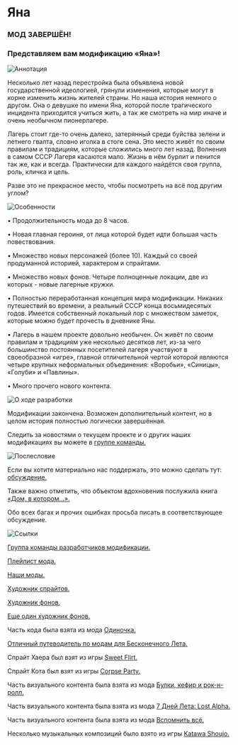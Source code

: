 # Яна
 
### МОД ЗАВЕРШЁН!

### Представляем вам модификацию «Яна»!

![Аннотация](https://i.imgur.com/DXIlVDq.png)

Несколько лет назад перестройка была объявлена новой государственной идеологией, грянули изменения, которые могут в корне изменить жизнь жителей страны. Но наша история немного о другом. Она о девушке по имени Яна, которой после трагического инцидента приходится учиться жить, а так же смотреть на мир иначе и очень необычном пионерлагере.

Лагерь стоит где-то очень далеко, затерянный среди буйства зелени и летнего гвалта, словно иголка в стоге сена. Это место живёт по своим правилам и традициям, которые сложились много лет назад. Волнения в самом СССР Лагеря касаются мало. Жизнь в нём бурлит и пенится так же, как и всегда. Практически для каждого найдётся своя группа, роль, кличка и цель.

Разве это не прекрасное место, чтобы посмотреть на всё под другим углом?

![Особенности](https://imgur.com/udechpU.png)

• Продолжительность мода до 8 часов.

• Новая главная героиня, от лица которой будет идти большая часть повествования.

• Множество новых персонажей (более 10). Каждый со своей продуманной историей, характером и спрайтами.

• Множество новых фонов. Четыре полноценные локации, две из которых - новые лагерные кружки.

• Полностью переработанная концепция мира модификации. Никаких путешествий во времени, а реальный СССР конца восьмидесятых годов. Имеется собственный локальный лор с множеством заметок, которые можно будет прочесть в дневнике Яны.

• Лагерь в нашем проекте довольно необычен. Он живёт по своим правилам и традициям уже несколько десятков лет, из-за чего большинство постоянных посетителей лагеря участвуют в своеобразной «игре», главной отличительной чертой которой являются четыре крупных неформальных объединения: «Воробьи», «Синицы», «Голуби» и «Павлины».

• Много прочего нового контента.

![О ходе разработки](https://i.imgur.com/7L9buYJ.png)

Модификации закончена. Возможен дополнительный контент, но в целом история полностью логически завершённая.

Следить за новостями о текущем проекте и о других наших модификациях вы можете в [группе команды.](https://vk.com/zeroimpact)

![Послесловие](https://i.imgur.com/ImD1Vom.png)

Если вы хотите материально нас поддержать, это можно сделать тут: [обсуждение.](https://vk.com/topic-176281709_39632122)

Также важно отметить, что объектом вдохновения послужила книга [«Дом, в котором...».](https://ru.wikipedia.org/wiki/Дом,_в_котором…)

Обо всех багах и прочих ошибках просьба писать в соответствующее обсуждение.

![Ссылки](https://i.imgur.com/Xpiwgph.png)

[Группа команды разработчиков модификации.](https://vk.com/zeroimpact)

[Плейлист мода.](https://vk.com/music/playlist/-176281709_3_a5b0cb3aa4518e5eb1)

[Наши моды.](https://steamcommunity.com/id/zeroimpactteam/myworkshopfiles/)

[Художник спрайтов.](https://vk.com/liffft_art)

[Художник фонов.](https://vk.com/kurioni_arts)

[Еще один художник фонов.]([url=https://vk.com/kagome_art])

Часть кода была взята из мода [Одиночка.](https://steamcommunity.com/sharedfiles/filedetails/?id=1126116478)

[Отличный путеводитель по модам для Бесконечного Лета.](https://steamcommunity.com/sharedfiles/filedetails/?id=1870871089)

Спрайт Хаера был взят из игры [Sweet Flirt.](https://sladkiiflirt.fandom.com/ru/wiki/%D0%A1%D0%BB%D0%B0%D0%B4%D0%BA%D0%B8%D0%B9_%D0%A4%D0%BB%D0%B8%D1%80%D1%82_%D0%B2%D0%B8%D0%BA%D0%B8)

Спрайт Кота был взят из игры [Corpse Party.](https://store.steampowered.com/agecheck/app/251270/)

Часть визуального контента была взята из мода [Булки, кефир и рок-н-ролл.](https://steamcommunity.com/sharedfiles/filedetails/?id=451835368)

Часть визуального контента была взята из мода [7 Дней Лета: Lost Alpha.](https://steamcommunity.com/sharedfiles/filedetails/?id=441054187)

Часть визуального контента была взята из мода [Вспомнить всё.](https://steamcommunity.com/sharedfiles/filedetails/?id=704832307)

Несколько музыкальных композиций было взято из игры [Katawa Shoujo.](katawa-shoujo.com)
